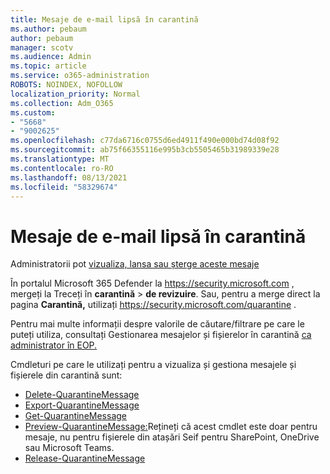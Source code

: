 ```yaml
---
title: Mesaje de e-mail lipsă în carantină
ms.author: pebaum
author: pebaum
manager: scotv
ms.audience: Admin
ms.topic: article
ms.service: o365-administration
ROBOTS: NOINDEX, NOFOLLOW
localization_priority: Normal
ms.collection: Adm_O365
ms.custom:
- "5668"
- "9002625"
ms.openlocfilehash: c77da6716c0755d6ed4911f490e000bd74d08f92
ms.sourcegitcommit: ab75f66355116e995b3cb5505465b31989339e28
ms.translationtype: MT
ms.contentlocale: ro-RO
ms.lasthandoff: 08/13/2021
ms.locfileid: "58329674"
---
```

# <a name="missing-emails-in-quarantine"></a>Mesaje de e-mail lipsă în carantină

Administratorii pot [vizualiza, lansa sau șterge aceste mesaje](https://docs.microsoft.com/microsoft-365/security/office-365-security/manage-quarantined-messages-and-files)

În portalul Microsoft 365 Defender la <https://security.microsoft.com> , mergeți la Treceți în **carantină** \> **de revizuire**. Sau, pentru a merge direct la pagina **Carantină,** utilizați <https://security.microsoft.com/quarantine> .  

Pentru mai multe informații despre valorile de căutare/filtrare pe care le puteți utiliza, consultați Gestionarea mesajelor și fișierelor în carantină [ca administrator în EOP.](https://docs.microsoft.com/microsoft-365/security/office-365-security/manage-quarantined-messages-and-files)

Cmdleturi pe care le utilizați pentru a vizualiza și gestiona mesajele și fișierele din carantină sunt:

- [Delete-QuarantineMessage](https://docs.microsoft.com/powershell/module/exchange/delete-quarantinemessage)
- [Export-QuarantineMessage](https://docs.microsoft.com/powershell/module/exchange/export-quarantinemessage)
- [Get-QuarantineMessage](https://docs.microsoft.com/powershell/module/exchange/get-quarantinemessage)
- [Preview-QuarantineMessage:](https://docs.microsoft.com/powershell/module/exchange/preview-quarantinemessage)Rețineți că acest cmdlet este doar pentru mesaje, nu pentru fișierele din atașări Seif pentru SharePoint, OneDrive sau Microsoft Teams.
- [Release-QuarantineMessage](https://docs.microsoft.com/powershell/module/exchange/release-quarantinemessage)
